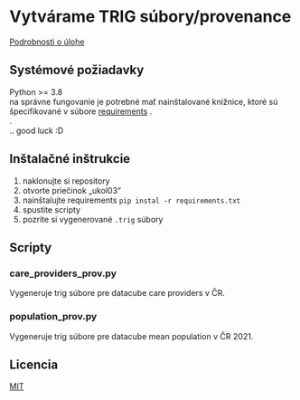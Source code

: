 # Vytvárame TRIG súbory/provenance

[Podrobnosti o úlohe](https://skoda.projekty.ms.mff.cuni.cz/ndbi046/seminars/04-provenance.html#/1/1) 

## Systémové požiadavky

Python >= 3.8 <br>
na správne fungovanie je potrebné mať nainštalované knižnice, ktoré sú špecifikované v  súbore [requirements](https://github.com/DonRiccardo/UvoddoDatovehoInzenyrstvi/blob/05572da338fc8b2c8f7bb502e6de2dcd402e8470/ukol03/requirements.txt)
. <br>
. <br>
.. good luck :D

## Inštalačné inštrukcie

1) naklonujte si repository
2) otvorte priečinok „ukol03“
3) nainštalujte requirements ``` pip instal -r requirements.txt ```
4) spustite scripty
5) pozrite si vygenerované ```.trig``` súbory

## Scripty
### care_providers_prov.py

Vygeneruje trig súbore pre datacube care providers v ČR.

### population_prov.py

Vygeneruje trig súbore pre datacube mean population v ČR 2021.



## Licencia

[MIT](https://github.com/DonRiccardo/UvoddoDatovehoInzenyrstvi/blob/f622eb27b6412004ce17109fed2dcbb0f7b4af18/ukol03/license.txt)

